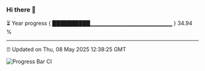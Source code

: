 ### Hi there 👋

⏳ Year progress { ██████████▁▁▁▁▁▁▁▁▁▁▁▁▁▁▁▁▁▁▁▁ } 34.94 %

---

⏰ Updated on Thu, 08 May 2025 12:38:25 GMT

![Progress Bar CI](https://github.com/liununu/liununu/workflows/Progress%20Bar%20CI/badge.svg)
